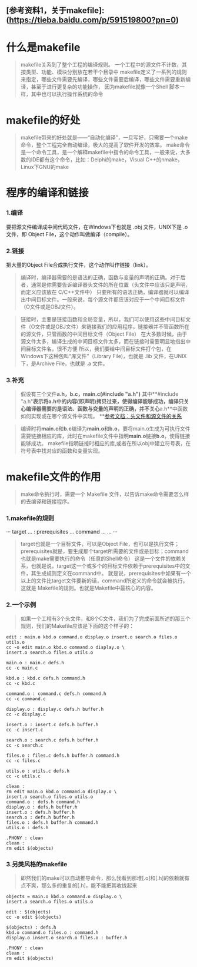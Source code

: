 ## [参考资料1，关于makefile]:(https://tieba.baidu.com/p/591519800?pn=0)

# 什么是makefile
> makefile关系到了整个工程的编译规则。
> 一个工程中的源文件不计数，其按类型、功能、模块分别放在若干个目录中
> makefile定义了一系列的规则来指定，哪些文件需要先编译，哪些文件需要后编译，哪些文件需要重新编译，甚至于进行更复杂的功能操作，
> 因为makefile就像一个Shell 脚本一样，其中也可以执行操作系统的命令

# makefile的好处
> makefile带来的好处就是——“自动化编译”，一旦写好，只需要一个make命令，整个工程完全自动编译，极大的提高了软件开发的效率。
> make命令是一个命令工具，是一个解释makefile中指令的命令工具，一般来说，大多数的IDE都有这个命令，比如：Delphi的make，Visual C++的nmake，Linux下GNU的make

# 程序的编译和链接

### 1.编译
要把源文件编译成中间代码文件，在Windows下也就是 .obj 文件，UNIX下是 .o 文件，即 Object File，这个动作叫做编译（compile）。

### 2.链接
把大量的Object File合成执行文件，这个动作叫作链接（link）。

> 编译时，编译器需要的是语法的正确，函数与变量的声明的正确。对于后者，通常是你需要告诉编译器头文件的所在位置（头文件中应该只是声明，而定义应该放在 C/C++文件中）
只要所有的语法正确，编译器就可以编译出中间目标文件。一般来说，每个源文件都应该对应于一个中间目标文件（O文件或是OBJ文件）。

> 链接时，主要是链接函数和全局变量，所以，我们可以使用这些中间目标文件（O文件或是OBJ文件）来链接我们的应用程序。链接器并不管函数所在的源文件，只管函数的中间目标文件（Object File）
> 在大多数时候，由于源文件太多，编译生成的中间目标文件太多，而在链接时需要明显地指出中间目标文件名，很不方便
> 所以，我们要给中间目标文件打个包，在Windows下这种包叫“库文件”（Library File)，也就是 .lib 文件，在UNIX下，是Archive File，也就是 .a 文件。

### 3.补充
> 假设有三个文件**a.h，b.c，main.c(#include "a.h")**
> 其中**#include "a.h"**表示将a.h中的内容(即声明)拷贝过来，使得编译能够成功，编译只关心编译器需要的是语法、函数与变量的声明的正确，并不关心**a.h**中函数如何实现或在哪个源文件中实现。
> **[参考文档：头文件和源文件的关系]()


> 编译时将**main.c**和**b.c**编译为**main.o**和**b.o**，要将main.o生成为可执行文件需要链接相应的库，此时在makefile文件中指明**main.o**链接**b.o**，使得链接能够成功。
> makefile指明链接时相应的库,或者在所以obj中建立符号表，在符号表中找对应的函数和变量实现。


# makefile文件的作用
> make命令执行时，需要一个 Makefile 文件，以告诉make命令需要怎么样的去编译和链接程序。

### 1.makefile的规则
···
target ... : prerequisites ...
command
...
...
···

> target也就是一个目标文件，可以是Object File，也可以是执行文件；prerequisites就是，要生成那个target所需要的文件或是目标；command也就是make需要执行的命令（任意的Shell命令）
> 这是一个文件的依赖关系，也就是说，target这一个或多个的目标文件依赖于prerequisites中的文件，其生成规则定义在command中。
> 就是说，prerequisites中如果有一个以上的文件比target文件要新的话，command所定义的命令就会被执行。这就是 Makefile的规则。也就是Makefile中最核心的内容。

### 2.一个示例
> 如果一个工程有3个头文件，和8个C文件，我们为了完成前面所述的那三个规则，我们的Makefile应该是下面的这个样子的：
```
edit : main.o kbd.o command.o display.o insert.o search.o files.o utils.o
cc -o edit main.o kbd.o command.o display.o \
insert.o search.o files.o utils.o

main.o : main.c defs.h
cc -c main.c

kbd.o : kbd.c defs.h command.h
cc -c kbd.c

command.o : command.c defs.h command.h
cc -c command.c

display.o : display.c defs.h buffer.h
cc -c display.c

insert.o : insert.c defs.h buffer.h
cc -c insert.c

search.o : search.c defs.h buffer.h
cc -c search.c

files.o : files.c defs.h buffer.h command.h
cc -c files.c

utils.o : utils.c defs.h
cc -c utils.c

clean :
rm edit main.o kbd.o command.o display.o \
insert.o search.o files.o utils.o
command.o : defs.h command.h
display.o : defs.h buffer.h
insert.o : defs.h buffer.h
search.o : defs.h buffer.h
files.o : defs.h buffer.h command.h
utils.o : defs.h

.PHONY : clean
clean :
rm edit $(objects)
```

### 3.另类风格的makefile
> 即然我们的make可以自动推导命令，那么我看到那堆[.o]和[.h]的依赖就有点不爽，那么多的重复的[.h]，能不能把其收拢起来
```
objects = main.o kbd.o command.o display.o \
insert.o search.o files.o utils.o

edit : $(objects)
cc -o edit $(objects)

$(objects) : defs.h
kbd.o command.o files.o : command.h
display.o insert.o search.o files.o : buffer.h

.PHONY : clean
clean :
rm edit $(objects)
```
